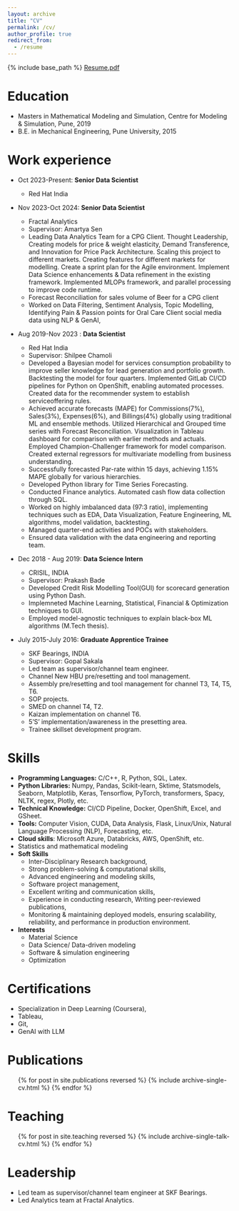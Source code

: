 ```yaml
---
layout: archive
title: "CV"
permalink: /cv/
author_profile: true
redirect_from:
  - /resume
---
```


{% include base_path %}
<a href ="https://prasadovhal.github.io/files/Prasad_Ovhal_CV.pdf" attributes-list>Resume.pdf</a>  


Education
======
* Masters in Mathematical Modeling and Simulation, Centre for Modeling & Simulation, Pune, 2019
* B.E. in Mechanical Engineering, Pune University, 2015

Work experience
======
* Oct 2023-Present: **Senior Data Scientist**
  * Red Hat India
  

* Nov 2023-Oct 2024: **Senior Data Scientist**
  * Fractal Analytics
  * Supervisor: Amartya Sen
  * Leading Data Analytics Team for a CPG Client. Thought Leadership, Creating models for price & weight elasticity, Demand Transference, and Innovation for Price Pack Architecture. Scaling this project to different markets. Creating features for different markets for modelling. Create a sprint plan for the Agile environment. Implement Data Science enhancements & Data refinement in the existing framework. Implemented MLOPs framework, and parallel processing to improve code runtime.
  * Forecast Reconciliation for sales volume of Beer for a CPG client
  * Worked on Data Filtering, Sentiment Analysis, Topic Modelling, Identifying Pain & Passion points for Oral Care Client social media data using NLP & GenAI,

* Aug 2019-Nov 2023 : **Data Scientist**
  * Red Hat India
  * Supervisor: Shilpee Chamoli
  * Developed a Bayesian model for services consumption probability to improve seller knowledge for lead generation and portfolio growth. Backtesting the model for four quarters. Implemented GitLab CI/CD pipelines for Python on OpenShift, enabling automated processes. Created data for the recommender system to establish serviceoffering rules.
  * Achieved accurate forecasts (MAPE) for Commissions(7%), Sales(3%), Expenses(6%), and Billings(4%) globally using traditional ML and ensemble methods. Utilized Hierarchical and Grouped time series with Forecast Reconciliation. Visualization in Tableau dashboard for comparison with earlier methods and actuals. Employed Champion-Challenger framework for model comparison. Created external regressors for multivariate modelling from business understanding.
  * Successfully forecasted Par-rate within 15 days, achieving 1.15% MAPE globally for various hierarchies.
  * Developed Python library for Time Series Forecasting.
  * Conducted Finance analytics. Automated cash flow data collection through SQL.
  * Worked on highly imbalanced data (97:3 ratio), implementing techniques such as EDA, Data Visualization, Feature Engineering, ML algorithms, model validation, backtesting.
  * Managed quarter-end activities and POCs with stakeholders.
  * Ensured data validation with the data engineering and reporting team.

* Dec 2018 - Aug 2019: **Data Science Intern**
  * CRISIL, INDIA
  * Supervisor: Prakash Bade
  * Developed Credit Risk Modelling Tool(GUI) for scorecard generation using Python Dash. 
  * Implemneted Machine Learning, Statistical, Financial & Optimization techniques to GUI. 
  * Employed model-agnostic techniques to explain black-box ML algorithms (M.Tech thesis).

* July 2015-July 2016: **Graduate Apprentice Trainee**
  * SKF Bearings, INDIA
  * Supervisor: Gopal Sakala
  * Led team as supervisor/channel team engineer.
  * Channel New HBU pre/resetting and tool management.
  * Assembly pre/resetting and tool management for channel T3, T4, T5, T6.
  * SOP projects.
  * SMED on channel T4, T2.
  * Kaizan implementation on channel T6. 
  * 5’S’ implementation/awareness in the presetting area.
  * Trainee skillset development program.

  
Skills
======
* **Programming Languages:** C/C++, R, Python, SQL, Latex.
* **Python Libraries:** Numpy, Pandas, Scikit-learn, Sktime, Statsmodels, Seaborn, Matplotlib, Keras, Tensorflow, PyTorch, transformers, Spacy, NLTK, regex, Plotly, etc.
* **Technical Knowledge:** CI/CD Pipeline, Docker, OpenShift, Excel, and GSheet.
* **Tools:** Computer Vision, CUDA, Data Analysis, Flask, Linux/Unix, Natural Language Processing (NLP), Forecasting, etc.
* **Cloud skills**: Microsoft Azure, Databricks, AWS, OpenShift, etc.
* Statistics and mathematical modeling
* **Soft Skills**
  * Inter-Disciplinary Research background, 
  * Strong problem-solving & computational skills, 
  * Advanced engineering and modeling skills, 
  * Software project management, 
  * Excellent writing and communication skills, 
  * Experience in conducting research, Writing peer-reviewed publications, 
  * Monitoring & maintaining deployed models, ensuring scalability, reliability, and performance in production environment.
* **Interests**
  * Material Science
  * Data Science/ Data-driven modeling
  * Software & simulation engineering
  * Optimization


Certifications
======
  * Specialization in Deep Learning (Coursera), 
  * Tableau, 
  * Git, 
  * GenAI with LLM

Publications
======
  <ul>{% for post in site.publications reversed %}
    {% include archive-single-cv.html %}
  {% endfor %}</ul>
  
Teaching
======
  <ul>{% for post in site.teaching reversed %}
    {% include archive-single-talk-cv.html  %}
  {% endfor %}</ul>
  

Leadership
======
* Led team as supervisor/channel team engineer at SKF Bearings.
* Led Analytics team at Fractal Analytics.